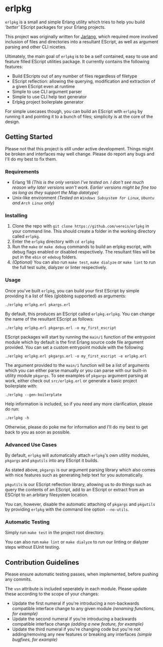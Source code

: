 # erlpkg
```erlpkg``` is a small and simple Erlang utility which tries to help you build *'better'* EScript packages for your Erlang projects.

This project was originally written for [Jarlang](https://jarlang.org), which required more involved inclusion of files and directories into a resultant EScript, as well as argument parsing and other CLI niceties.

Ultimately, the main goal of ```erlpkg``` is to be a self contained, easy to use and feature filled EScript utilities package. It currently contains the following features:

- Build EScripts out of any number of files regardless of filetype
- EScript reflection: allowing the querying, modification and extraction of a given EScript even at runtime
- Simple to use CLI argument parser
- Simple to use CLI help text generator
- Erlpkg project boilerplate generator

For simple usecases though, you can build an EScript with ```erlpkg``` by running it and pointing it to a bunch of files; simplicity is at the core of the design.

## Getting Started
Please not that this project is still under active development. Things might be broken and interfaces may well change. Please do report any bugs and I'll do my best to fix them.

### Requirements
- Erlang 18 *(This is the only version I've tested on. I don't see much reason why later versions won't work. Earlier versions might be fine too as long as they support the Map datatype)*
- Unix-like environment *(Tested on ```Windows Subsystem for Linux```, ```Ubuntu``` and ```Arch Linux``` only)*

### Installing
1) Clone the repo with ```git clone https://github.com/vereis/erlpkg``` in your command line. This should create a folder in the working directory called ```erlpkg```.
2) Enter the ```erlpkg``` directory with ```cd erlpkg```
3) Run the ```make``` or ```make debug``` commands to build an erlpkg escript, with debug flags enabled or disabled respectively. The resultant files will be put in the ```ebin``` or ```edebug``` folders. 
4) *(Optional)* You can also run ```make test```, ```make dialyze``` or ```make lint``` to run the full test suite, dialyzer or linter respectively.

### Usage

Once you've built ```erlpkg```, you can build your first EScript by simple providing it a list of files (globbing supported) as arguments:

```shell
./erlpkg erlpkg.erl pkargs.erl
```

By default, this produces an EScript called ```erlpkg.erlpkg```. You can change the name of the resultant EScript as follows:

```shell
./erlpkg erlpkg.erl pkgargs.erl -o my_first_escript
```

EScript packages will start by running the ```main/1``` function of the entrypoint module which by default is the first Erlang source code file argument provided. You can set a custom entrypoint module with the following:

```shell
./erlpkg erlpkg.erl pkgargs.erl -o my_first_escript -e erlpkg.erl
```

The argument provided to the ```main/1``` function will be a list of arguments which you can either parse manually or you can parse with our built-in utility module ```pkgargs```. To see examples of ```pkgargs``` argument parsing at work, either check out ```src/erlpkg.erl``` or generate a basic project boilerplate with:

```shell
./erlpkg --gen-boilerplate
```

Help information is included, so if you need any more clarification, please do run:

```shell
./erlpkg -h
```

Otherwise, please do poke me for information and I'll do my best to get back to you as soon as possible.

### Advanced Use Cases

By default, ```erlpkg``` will automatically attach ```erlpkg```'s own utility modules, ```pkgargs``` and ```pkgutils``` into any EScript it builds.

As stated above, ```pkgargs``` is our argument parsing library which also comes with nice features such as generating help text for you automatically.

```pkgutils``` is our EScript reflection library, allowing us to do things such as query the contents of an EScript, add to an EScript or extract from an ESCript to an arbitary filesystem location.

You can, however, disable the automatic attaching of ```pkgargs``` and ```pkgutils``` by providing ```erlpkg``` with the command line option ```--no-utils```.

### Automatic Testing
Simply run ```make test``` in the project root directory.

You can also run ```make lint``` or ```make dialyze``` to run our linting or dialyzer steps without EUnit testing.

## Contribution Guidelines
Please ensure automatic testing passes, when implemented, before pushing any commits.

The ```vsn``` attribute is included seperately in each module. Please update these according to the scope of your changes:

- Update the first numeral if you're introducing a non-backwards compatible interface change to any given module *(renaming functions, for example)*
- Update the second numeral if you're introducing a backwards compatible interface change *(adding a new feature, for example)*
- Update the third numeral if you're changing code but you're not adding/removing any new features or breaking any interfaces *(simple bugfixes, for example)*